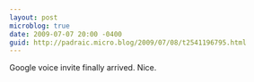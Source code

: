 ```yaml
---
layout: post
microblog: true
date: 2009-07-07 20:00 -0400
guid: http://padraic.micro.blog/2009/07/08/t2541196795.html
---
```

Google voice invite finally arrived. Nice.
